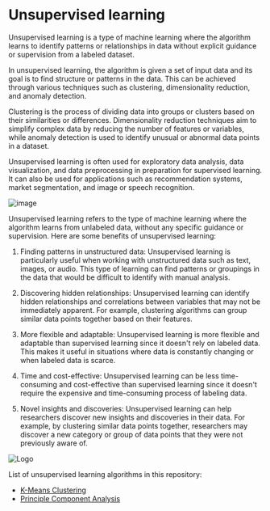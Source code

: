 # Unsupervised learning

Unsupervised learning is a type of machine learning where the algorithm learns to identify patterns or relationships in data without explicit guidance or supervision from a labeled dataset. 

In unsupervised learning, the algorithm is given a set of input data and its goal is to find structure or patterns in the data. This can be achieved through various techniques such as clustering, dimensionality reduction, and anomaly detection.

Clustering is the process of dividing data into groups or clusters based on their similarities or differences. Dimensionality reduction techniques aim to simplify complex data by reducing the number of features or variables, while anomaly detection is used to identify unusual or abnormal data points in a dataset.

Unsupervised learning is often used for exploratory data analysis, data visualization, and data preprocessing in preparation for supervised learning. It can also be used for applications such as recommendation systems, market segmentation, and image or speech recognition.

![image](https://miro.medium.com/v2/resize:fit:1400/format:webp/0*dMW760AWCDbdQW-z.png)


Unsupervised learning refers to the type of machine learning where the algorithm learns from unlabeled data, without any specific guidance or supervision. Here are some benefits of unsupervised learning:

1. Finding patterns in unstructured data: Unsupervised learning is particularly useful when working with unstructured data such as text, images, or audio. This type of learning can find patterns or groupings in the data that would be difficult to identify with manual analysis.

2. Discovering hidden relationships: Unsupervised learning can identify hidden relationships and correlations between variables that may not be immediately apparent. For example, clustering algorithms can group similar data points together based on their features.

3. More flexible and adaptable: Unsupervised learning is more flexible and adaptable than supervised learning since it doesn't rely on labeled data. This makes it useful in situations where data is constantly changing or when labeled data is scarce.


4. Time and cost-effective: Unsupervised learning can be less time-consuming and cost-effective than supervised learning since it doesn't require the expensive and time-consuming process of labeling data.

5. Novel insights and discoveries: Unsupervised learning can help researchers discover new insights and discoveries in their data. For example, by clustering similar data points together, researchers may discover a new category or group of data points that they were not previously aware of.

![Logo](https://static.javatpoint.com/tutorial/machine-learning/images/unsupervised-machine-learning-2.png)


List of unsupervised learning algorithms in this repository:
  - [K-Means Clustering](https://github.com/Madison-Bunting/INDE-577/tree/main/unsupervised%20learning/1%20-%20means%20clustering)
  - [Principle Component Analysis](https://github.com/Madison-Bunting/INDE-577/tree/main/unsupervised%20learning/2%20-%20principle%20component%20analysis)
